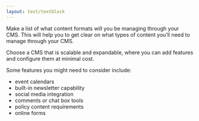 ```yaml
---
layout: text/textblock
---
```

Make a list of what content formats will you be managing through your CMS. This will help you to get clear on what types of content you’ll need to manage through your CMS. 

Choose a CMS that is scalable and expandable, where you can add features and configure them at minimal cost.

Some features you might need to consider include: 
- event calendars
- built-in newsletter capability
- social media integration
- comments or chat box tools
- policy content requirements
- online forms


